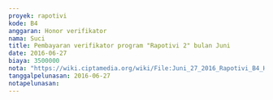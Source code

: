 ```yaml
---
proyek: rapotivi
kode: B4
anggaran: Honor verifikator
nama: Suci
title: Pembayaran verifikator program "Rapotivi 2" bulan Juni
date: 2016-06-27
biaya: 3500000
nota: "https://wiki.ciptamedia.org/wiki/File:Juni_27_2016_Rapotivi_B4_Honor_staf_verifikator_a.n_Septi_Diah_P..jpg"
tanggalpelunasan: 2016-06-27
notapelunasan:
---
```

